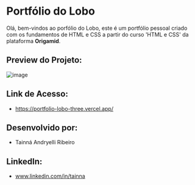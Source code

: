 # Portfólio do Lobo
Olá, bem-vindos ao porfólio do Lobo, este é um portfólio pessoal criado com os fundamentos de HTML e CSS a partir do curso 'HTML e CSS' da plataforma **Origamid**.

## Preview do Projeto:
![image](https://github.com/tainna-andryelli/portfolio-lobo/assets/76691875/e4662d8c-6e83-4aff-a950-d9a11b974cd8)

## Link de Acesso:
* https://portfolio-lobo-three.vercel.app/

## Desenvolvido por:
* Tainná Andryelli Ribeiro

## LinkedIn:
* www.linkedin.com/in/tainna

